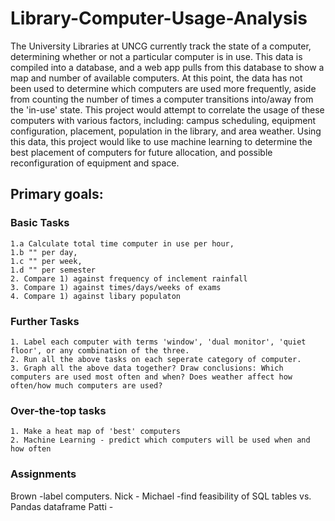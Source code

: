 # Library-Computer-Usage-Analysis
The University Libraries at UNCG currently track the state of a computer, determining whether or not a particular computer is in use. This data is compiled into a database, and a web app pulls from this database to show a map and number of available computers. At this point, the data has not been used to determine which computers are used more frequently, aside from counting the number of times a computer transitions into/away from the 'in-use' state.  This project would attempt to correlate the usage of these computers with various factors, including: campus scheduling, equipment configuration, placement, population in the library, and area weather. Using this data, this project would like to use machine learning to determine the best placement of computers for future allocation, and possible reconfiguration of equipment and space.

## Primary goals:
### Basic Tasks
    1.a Calculate total time computer in use per hour, 
    1.b "" per day,
    1.c "" per week,
    1.d "" per semester
    2. Compare 1) against frequency of inclement rainfall
    3. Compare 1) against times/days/weeks of exams
    4. Compare 1) against libary populaton
   
### Further Tasks
    1. Label each computer with terms 'window', 'dual monitor', 'quiet floor', or any combination of the three.
    2. Run all the above tasks on each seperate category of computer.
    3. Graph all the above data together? Draw conclusions: Which computers are used most often and when? Does weather affect how often/how much computers are used?
    
### Over-the-top tasks
    1. Make a heat map of 'best' computers
    2. Machine Learning - predict which computers will be used when and how often
    
 
### Assignments

Brown   -label computers. 
Nick    -
Michael -find feasibility of SQL tables vs. Pandas dataframe
Patti   -
    
